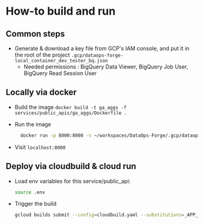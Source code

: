# How-to build and run

## Common steps

- Generate & download a key file from GCP's IAM console, and put it in the root of the project `.gcp/dataops-forge-local_container_dev_tester_bq.json`
  - Needed permissions : BigQuery Data Viewer, BigQuery Job User, BigQuery Read Session User

## Locally via docker

- Build the image `docker build -t ga_aggs -f services/public_apis/ga_aggs/Dockerfile .`
- Run the image

  ```bash
    docker run -p 8000:8000 -v ~/workspaces/DataOps-Forge/.gcp/dataops-forge-local_container_dev_tester_bq.json:/app/secrets/service-account.json -e GOOGLE_APPLICATION_CREDENTIALS=/app/secrets/service-account.json ga_aggs
  ```

- Visit `localhost:8000`

## Deploy via cloudbuild & cloud run

- Load env variables for this service/public_api:

  ```bash
  source .env
  ```

- Trigger the build

  ```bash
  gcloud builds submit --config=cloudbuild.yaml --substitutions=_APP_NAME=$APP_NAME,_SERVICE_NAME=$SERVICE_NAME
  ```
